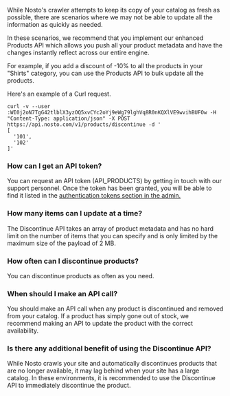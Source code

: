 While Nosto's crawler attempts to keep its copy of your catalog as fresh as possible, there are scenarios where we may not be able to update all the information as quickly as needed.

In these scenarios, we recommend that you implement our enhanced Products API which allows you push all your product metadata and have the changes instantly reflect across our entire engine.

For example, if you add a discount of -10% to all the products in your "Shirts" category, you can use the Products API to bulk update all the products.

Here's an example of a Curl request.

```
curl -v --user :WI0j2oN7TgG42tlblX3yzOQ5xvCYc2oYj9eWg79lghVq8R0nKQXlVE9wvihBUFOw -H "Content-Type: application/json" -X POST https://api.nosto.com/v1/products/discontinue -d '
[
  '101',
  '102' 
]'
```

### How can I get an API token?

You can request an API token (API_PRODUCTS) by getting in touch with our support personnel. Once the token has been granted, you will be able to find it listed in the [authentication tokens section in the admin.](https://help.nosto.com/settings-and-troubleshooting-faq/settings-authentication-tokens)

### How many items can I update at a time?

The Discontinue API takes an array of product metadata and has no hard limit on the number of items that you can specify and is only limited by the maximum size of the payload of 2 MB.

### How often can I discontinue products?

You can discontinue products as often as you need.

### When should I make an API call?

You should make an API call when any product is discontinued and removed from your catalog. If a product has simply gone out of stock, we recommend making an API to update the product with the correct availability.

### Is there any additional benefit of using the Discontinue API?

While Nosto crawls your site and automatically discontinues products that are no longer available, it may lag behind when your site has a large catalog. In these environments, it is recommended to use the Discontinue API to immediately discontinue the product.